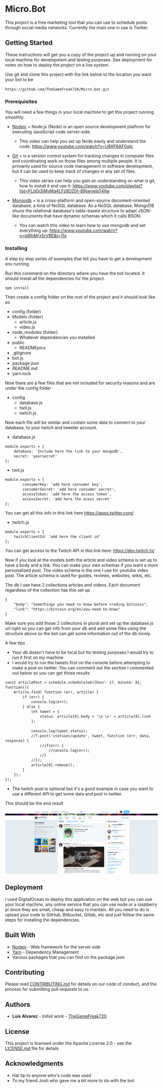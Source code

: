 # Micro.Bot

This project is a free marketing tool that you can use to schedule posts through social media networks. Currently the main one in use is Twitter.

## Getting Started

These instructions will get you a copy of the project up and running on your local machine for development and testing purposes. See deployment for notes on how to deploy the project on a live system.

Use git and clone this project with the link below to the location you want your bot to be

``
https://github.com/TheGameFreak720/Micro.bot.git
``

### Prerequisites

You will need a few things in your local machine to get this project running smoothly.

- [Nodejs](https://nodejs.org/en/) = Node.js (Node) is an open source development platform for executing JavaScript code server-side.
    - This video can help you set up Node easily and understand the code: https://www.youtube.com/watch?v=U8XF6AFGqlc
    
- [Git](https://git-scm.com/) = is a version control system for tracking changes in computer files and coordinating work on those files among multiple people. It is primarily used for source code management in software development, but it can be used to keep track of changes in any set of files.
    - This video series can help you gain an understanding on what is git, how to install it and use it: https://www.youtube.com/playlist?list=PLqGj3iMvMa4LFz8DZ0t-89twnelpT4Ilw
    
- [Mongodb](https://www.mongodb.com/) = is a cross-platform and open-source document-oriented database, a kind of NoSQL database. As a NoSQL database, MongoDB shuns the relational database's table-based structure to adapt JSON-like documents that have dynamic schemas which it calls BSON.
    - You can watch this video to learn how to use mongodb and set everything up: https://www.youtube.com/watch?v=pWbMrx5rVBE&t=11s 
      
### Installing

A step by step series of examples that tell you have to get a development env running

Run this command on the directory where you have the bot located. It should install all the dependencies for the project.

```
npm install
```

Then create a config folder on the root of the project and it should look like so

- config (folder)
- Models (folder)
    - article.js
    - video.js
- node_modules (folder)
    - Whatever dependencies you installed
- public
    - READMEpics
- .gitignore
- bot.js
- package.json
- README.md
- yarn.lock

Now there are a few files that are not included for security reasons and are under the config folder

- config
    - database.js
    - twit.js
    - twitch.js
    
Now each file will be similar and contain some data to connect to your database, to your twitch and tweeter account.

- database.js
```
module.exports = {
    database: 'Include here the link to your mongodb',
    secret: 'yoursecret'
};
```

- twit.js
```
module.exports = {
        consumerKey: 'add here consumer key',
        consumerSecret: 'add here consumer secret',
        accessToken: 'add here the access token',
        accessSecret: 'add here the acess secret'
};
```
You can get all this info in this link here https://apps.twitter.com/

- twitch.js
```
module.exports = {
    twitchClientId: 'add here the client id'
};
```
You can get access to the Twitch API in this link here: https://dev.twitch.tv/

Now if you look at the models both the article and video schema is set up to have a body and a link. You can make your 
own schemas if you want a more personalized post. The video schema is the one I use for youtube video post. The article
schema is used for guides, reviews, websites, wikis, etc.

The db I use have 2 collections articles and videos. Each document regardless of the collection has this set up
```
{
    "body": "Somethings you need to know before trading bitcoins",
    "link": "https://bitcoin.org/en/you-need-to-know"
}
```

Make sure you add those 2 collections in plural and set up the database.js url right so you can get info from your db
and add some files using the structure above so the bot can get some information out of the db nicely.

A few tips

- Your db doesn't have to be local but for testing purposes I would try to run it first on my machine
- I would try to run the tweets first on the console before attempting to make a post on twitter. You can comment out 
the section I commented out below so you can get those results
```
const articlePost = schedule.scheduleJob({hour: 17, minute: 0}, function(){
    Article.find( function (err, article) {
        if (err) {
            console.log(err);
        } else {
            let tweet = {
                status: article[0].body + '\n \n' + article[0].link
            };

            console.log(tweet.status);
            //T.post('statuses/update', tweet, function (err, data, response) {
                //if(err) {
                    //console.log(err);
                //}
            //});
            article[0].remove();
        }
    });
});
```

- The twitch post is optional but it's a good example in case you want to use a different API to get some data and post 
in twitter. 

This should be the end result

![Example](./public/READMEpics/example.png)

## Deployment

I used DigitalOcean to deploy this application on the web but you can use your local machine, any online service that 
you can use node or a raspberry pi since they are small, cheap and easy to mantain. All you need to do is upload your 
code to GitHub, Bitbucket, Gitlab, etc and just follow the same steps for installing the dependencies.

## Built With

* [Nodejs](https://nodejs.org/en/) - Web framework for the server side
* [Yarn](https://yarnpkg.com/en/) - Dependency Management
* Various packages that you can find on the package.json

## Contributing

Please read [CONTRIBUTING.md](CONTRIBUTING.md) for details on our code of conduct, and the process for submitting pull requests to us.

## Authors

* **Luis Alvarez** - *Initial work* - [TheGameFreak720](https://github.com/TheGameFreak720)

## License

This project is licensed under the Apache License 2.0 - see the [LICENSE.md](LICENSE.md) file for details

## Acknowledgments

* Hat tip to anyone who's code was used
* To my friend Josh who gave me a bit more to do with the bot

